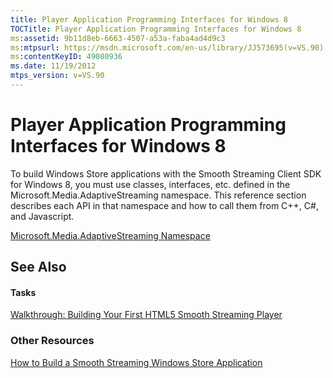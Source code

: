 ```yaml
---
title: Player Application Programming Interfaces for Windows 8
TOCTitle: Player Application Programming Interfaces for Windows 8
ms:assetid: 9b11d8eb-6663-4507-a53a-faba4ad4d9c3
ms:mtpsurl: https://msdn.microsoft.com/en-us/library/JJ573695(v=VS.90)
ms:contentKeyID: 49080936
ms.date: 11/19/2012
mtps_version: v=VS.90
---
```


# Player Application Programming Interfaces for Windows 8

To build Windows Store applications with the Smooth Streaming Client SDK for Windows 8, you must use classes, interfaces, etc. defined in the Microsoft.Media.AdaptiveStreaming namespace. This reference section describes each API in that namespace and how to call them from C++, C\#, and Javascript.

[Microsoft.Media.AdaptiveStreaming Namespace](microsoft-media-adaptivestreaming-namespace.md)

## See Also

#### Tasks

[Walkthrough: Building Your First HTML5 Smooth Streaming Player](walkthrough-building-your-first-html5-smooth-streaming-player.md)

### Other Resources

[How to Build a Smooth Streaming Windows Store Application](https://go.microsoft.com/fwlink/?linkid=271647)


